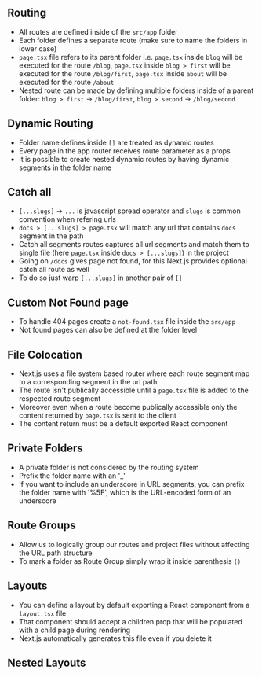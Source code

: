 ## Routing

-  All routes are defined inside of the `src/app` folder
-  Each folder defines a separate route (make sure to name the folders in lower case)
-  `page.tsx` file refers to its parent folder i.e. `page.tsx` inside `blog` will be executed for the route `/blog`, `page.tsx` inside `blog > first` will be executed for the route `/blog/first`, `page.tsx` inside `about` will be executed for the route `/about`
-  Nested route can be made by defining multiple folders inside of a parent folder: `blog > first` -> `/blog/first`, `blog > second` -> `/blog/second`

## Dynamic Routing

-  Folder name defines inside `[]` are treated as dynamic routes
-  Every page in the app router receives route parameter as a props
-  It is possible to create nested dynamic routes by having dynamic segments in the folder name

## Catch all

-  `[...slugs]` -> `...` is javascript spread operator and `slugs` is common convention when refering urls
-  `docs > [...slugs] > page.tsx` will match any url that contains `docs` segment in the path
-  Catch all segments routes captures all url segments and match them to single file (here `page.tsx` inside `docs > [...slugs]`) in the project
-  Going on `/docs` gives page not found, for this Next.js provides optional catch all route as well
-  To do so just warp `[...slugs]` in another pair of `[]`

## Custom Not Found page

-  To handle 404 pages create a `not-found.tsx` file inside the `src/app`
-  Not found pages can also be defined at the folder level

## File Colocation

-  Next.js uses a file system based router where each route segment map to a corresponding segment in the url path
-  The route isn't publically accessible until a `page.tsx` file is added to the respected route segment
-  Moreover even when a route become publically accessible only the content returned by `page.tsx` is sent to the client
-  The content return must be a default exported React component

## Private Folders

-  A private folder is not considered by the routing system
-  Prefix the folder name with an '\_'
-  If you want to include an underscore in URL segments, you can prefix the folder name with '%5F', which is the URL-encoded form of an underscore

## Route Groups

-  Allow us to logically group our routes and project files without affecting the URL path structure
-  To mark a folder as Route Group simply wrap it inside parenthesis `()`

## Layouts

-  You can define a layout by default exporting a React component from a `layout.tsx` file
-  That component should accept a children prop that will be populated with a child page during rendering
-  Next.js automatically generates this file even if you delete it

## Nested Layouts

